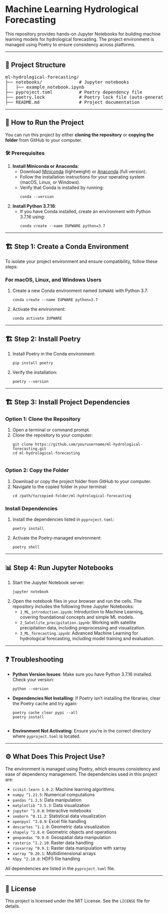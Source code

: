 <h1>Machine Learning Hydrological Forecasting</h1>

<p>This repository provides hands-on Jupyter Notebooks for building machine learning models for hydrological forecasting. The project environment is managed using Poetry to ensure consistency across platforms.</p>

<hr>

<h2>📁 Project Structure</h2>

<pre>
ml-hydrological-forecasting/
├── notebooks/              # Jupyter notebooks
│   ├── example_notebook.ipynb
├── pyproject.toml          # Poetry dependency file
├── poetry.lock             # Poetry lock file (auto-generated)
├── README.md               # Project documentation
</pre>

<hr>

<h2>🚀 How to Run the Project</h2>

<p>You can run this project by either <strong>cloning the repository</strong> or <strong>copying the folder</strong> from GitHub to your computer.</p>

<h3>🛠️ Prerequisites</h3>
<ol>
  <li><strong>Install Miniconda or Anaconda</strong>:
    <ul>
      <li>Download <a href="https://docs.conda.io/en/latest/miniconda.html" target="_blank">Miniconda</a> (lightweight) or <a href="https://www.anaconda.com/" target="_blank">Anaconda</a> (full version).</li>
      <li>Follow the installation instructions for your operating system (macOS, Linux, or Windows).</li>
      <li>Verify that Conda is installed by running:
        <pre><code>conda --version</code></pre>
      </li>
    </ul>
  </li>
  <li><strong>Install Python 3.7.16</strong>:
    <ul>
      <li>If you have Conda installed, create an environment with Python 3.7.16 using:
        <pre><code>conda create --name IUPWARE python=3.7</code></pre>
      </li>
    </ul>
  </li>
</ol>

<hr>

<h2>🏗️ Step 1: Create a Conda Environment</h2>

<p>To isolate your project environment and ensure compatibility, follow these steps:</p>

<h3>For macOS, Linux, and Windows Users</h3>
<ol>
  <li>Create a new Conda environment named <code>IUPWARE</code> with Python 3.7:
    <pre><code>conda create --name IUPWARE python=3.7</code></pre>
  </li>
  <li>Activate the environment:
    <pre><code>conda activate IUPWARE</code></pre>
  </li>
</ol>

<hr>

<h2>🏗️ Step 2: Install Poetry</h2>
<ol>
  <li>Install Poetry in the Conda environment:
    <pre><code>pip install poetry</code></pre>
  </li>
  <li>Verify the installation:
    <pre><code>poetry --version</code></pre>
  </li>
</ol>

<hr>

<h2>🏗️ Step 3: Install Project Dependencies</h2>

<h3>Option 1: Clone the Repository</h3>
<ol>
  <li>Open a terminal or command prompt.</li>
  <li>Clone the repository to your computer:
    <pre><code>git clone https://github.com/yourusername/ml-hydrological-forecasting.git
cd ml-hydrological-forecasting
    </code></pre>
  </li>
</ol>

<h3>Option 2: Copy the Folder</h3>
<ol>
  <li>Download or copy the project folder from GitHub to your computer.</li>
  <li>Navigate to the copied folder in your terminal:
    <pre><code>cd /path/to/copied-folder/ml-hydrological-forecasting</code></pre>
  </li>
</ol>

<h3>Install Dependencies</h3>
<ol>
  <li>Install the dependencies listed in <code>pyproject.toml</code>:
    <pre><code>poetry install</code></pre>
  </li>
  <li>Activate the Poetry-managed environment:
    <pre><code>poetry shell</code></pre>
  </li>
</ol>

<hr>

<h2>📊 Step 4: Run Jupyter Notebooks</h2>
<ol>
  <li>Start the Jupyter Notebook server:
    <pre><code>jupyter notebook</code></pre>
  </li>
  <li>Open the notebook files in your browser and run the cells. The repository includes the following three Jupyter Notebooks:
    <ul>
      <li><code>1_ML_introduction.ipynb</code>: Introduction to Machine Learning, covering foundational concepts and simple ML models.</li>
      <li><code>2_Satellite_precipitation.ipynb</code>: Working with satellite precipitation data, including preprocessing and visualization.</li>
      <li><code>3_ML_forecasting.ipynb</code>: Advanced Machine Learning for hydrological forecasting, including model training and evaluation.</li>
    </ul>
  </li>
</ol>

<hr>

<h2>❓ Troubleshooting</h2>
<ul>
  <li><strong>Python Version Issues</strong>: Make sure you have Python 3.7.16 installed. Check your version:
    <pre><code>python --version</code></pre>
  </li>
  <li><strong>Dependencies Not Installing</strong>: If Poetry isn’t installing the libraries, clear the Poetry cache and try again:
    <pre><code>poetry cache clear pypi --all
poetry install
    </code></pre>
  </li>
  <li><strong>Environment Not Activating</strong>: Ensure you’re in the correct directory where <code>pyproject.toml</code> is located.</li>
</ul>

<hr>

<h2>⚙️ What Does This Project Use?</h2>
<p>The environment is managed using Poetry, which ensures consistency and ease of dependency management. The dependencies used in this project are:</p>

<ul>
  <li><code>scikit-learn 1.0.2</code>: Machine learning algorithms</li>
  <li><code>numpy ^1.21.5</code>: Numerical computations</li>
  <li><code>pandas ^1.3.5</code>: Data manipulation</li>
  <li><code>matplotlib ^3.5.3</code>: Data visualization</li>
  <li><code>jupyter ^1.0.0</code>: Interactive notebooks</li>
  <li><code>seaborn ^0.11.2</code>: Statistical data visualization</li>
  <li><code>openpyxl ^3.0.9</code>: Excel file handling</li>
  <li><code>descartes ^1.1.0</code>: Geometric data visualization</li>
  <li><code>shapely ^1.8.4</code>: Geometric objects and operations</li>
  <li><code>geopandas ^0.9.0</code>: Geospatial data manipulation</li>
  <li><code>rasterio ^1.2.10</code>: Raster data handling</li>
  <li><code>rioxarray ^0.9.1</code>: Raster data manipulation with xarray</li>
  <li><code>xarray ^0.20.1</code>: Multidimensional arrays</li>
  <li><code>h5py ^2.10.0</code>: HDF5 file handling</li>
</ul>
<p>All dependencies are listed in the <code>pyproject.toml</code> file.</p>

<hr>

<h2>📜 License</h2>
<p>This project is licensed under the MIT License. See the <code>LICENSE</code> file for details.</p>